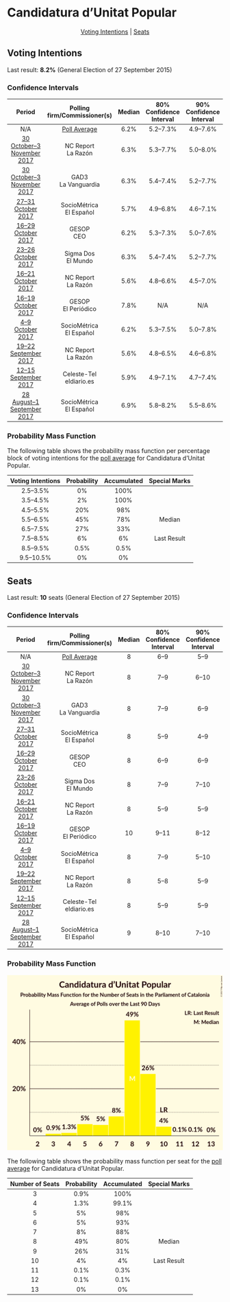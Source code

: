 # Candidatura d’Unitat Popular

<p align="center"><a href="#voting-intentions">Voting Intentions</a> | <a href="#seats">Seats</a></p>

## Voting Intentions

Last result: **8.2%** (General Election of 27 September 2015)

### Confidence Intervals

| Period     | Polling firm/Commissioner(s) | Median | 80% Confidence Interval | 90% Confidence Interval | 95% Confidence Interval | 99% Confidence Interval |
|:----------:|:----------------:|:-----------:|:-----------------------:|:-----------------------:|:-----------------------:|:-----------------------:|
| N/A | [Poll Average](average.html) | 6.2% | 5.2–7.3% | 4.9–7.6% | 4.7–7.9% | 4.2–8.6% |
| [30 October–3 November 2017](2017-11-03-NCReport.html) | NC Report <br> La Razón | 6.3% | 5.3–7.7% | 5.0–8.0% | 4.8–8.4% | 4.3–9.1% |
| [30 October–3 November 2017](2017-11-03-GAD3.html) | GAD3 <br> La Vanguardia | 6.3% | 5.4–7.4% | 5.2–7.7% | 5.0–8.0% | 4.6–8.6% |
| [27–31 October 2017](2017-10-31-SocioMétrica.html) | SocioMétrica <br> El Español | 5.7% | 4.9–6.8% | 4.6–7.1% | 4.4–7.3% | 4.1–7.9% |
| [16–29 October 2017](2017-10-29-GESOP.html) | GESOP <br> CEO | 6.2% | 5.3–7.3% | 5.0–7.6% | 4.8–7.8% | 4.5–8.4% |
| [23–26 October 2017](2017-10-26-SigmaDos.html) | Sigma Dos <br> El Mundo | 6.3% | 5.4–7.4% | 5.2–7.7% | 5.0–8.0% | 4.6–8.6% |
| [16–21 October 2017](2017-10-21-NCReport.html) | NC Report <br> La Razón | 5.6% | 4.8–6.6% | 4.5–7.0% | 4.3–7.2% | 4.0–7.7% |
| [16–19 October 2017](2017-10-19-GESOP.html) | GESOP <br> El Periódico | 7.8% | N/A | N/A | N/A | N/A |
| [4–9 October 2017](2017-10-09-SocioMétrica.html) | SocioMétrica <br> El Español | 6.2% | 5.3–7.5% | 5.0–7.8% | 4.8–8.2% | 4.3–8.8% |
| [19–22 September 2017](2017-09-22-NCReport.html) | NC Report <br> La Razón | 5.6% | 4.8–6.5% | 4.6–6.8% | 4.4–7.0% | 4.1–7.5% |
| [12–15 September 2017](2017-09-15-Celeste-Tel.html) | Celeste-Tel <br> eldiario.es | 5.9% | 4.9–7.1% | 4.7–7.4% | 4.5–7.7% | 4.0–8.4% |
| [28 August–1 September 2017](2017-09-01-SocioMétrica.html) | SocioMétrica <br> El Español | 6.9% | 5.8–8.2% | 5.5–8.6% | 5.2–9.0% | 4.7–9.7% |

### Probability Mass Function

The following table shows the probability mass function per percentage block of voting intentions for the [poll average](average.html) for Candidatura d’Unitat Popular.

| Voting Intentions | Probability | Accumulated | Special Marks |
|:-----------------:|:-----------:|:-----------:|:-------------:|
| 2.5–3.5% | 0% | 100% |  |
| 3.5–4.5% | 2% | 100% |  |
| 4.5–5.5% | 20% | 98% |  |
| 5.5–6.5% | 45% | 78% | Median |
| 6.5–7.5% | 27% | 33% |  |
| 7.5–8.5% | 6% | 6% | Last Result |
| 8.5–9.5% | 0.5% | 0.5% |  |
| 9.5–10.5% | 0% | 0% |  |


## Seats

Last result: **10** seats (General Election of 27 September 2015)

### Confidence Intervals

| Period     | Polling firm/Commissioner(s) | Median | 80% Confidence Interval | 90% Confidence Interval | 95% Confidence Interval | 99% Confidence Interval |
|:----------:|:----------------:|:------:|:-----------------------:|:-----------------------:|:-----------------------:|:-----------------------:|
| N/A | [Poll Average](average.html) | 8 | 6–9 | 5–9 | 5–10 | 3–10 |
| [30 October–3 November 2017](2017-11-03-NCReport.html) | NC Report <br> La Razón | 8 | 7–9 | 6–10 | 5–10 | 3–12 |
| [30 October–3 November 2017](2017-11-03-GAD3.html) | GAD3 <br> La Vanguardia | 8 | 7–9 | 6–9 | 5–10 | 4–10 |
| [27–31 October 2017](2017-10-31-SocioMétrica.html) | SocioMétrica <br> El Español | 8 | 5–9 | 4–9 | 4–9 | 3–10 |
| [16–29 October 2017](2017-10-29-GESOP.html) | GESOP <br> CEO | 8 | 6–9 | 6–9 | 5–10 | 4–10 |
| [23–26 October 2017](2017-10-26-SigmaDos.html) | Sigma Dos <br> El Mundo | 8 | 7–9 | 7–10 | 5–10 | 5–10 |
| [16–21 October 2017](2017-10-21-NCReport.html) | NC Report <br> La Razón | 8 | 5–9 | 5–9 | 4–9 | 3–10 |
| [16–19 October 2017](2017-10-19-GESOP.html) | GESOP <br> El Periódico | 10 | 9–11 | 8–12 | 8–13 | 8–15 |
| [4–9 October 2017](2017-10-09-SocioMétrica.html) | SocioMétrica <br> El Español | 8 | 7–9 | 5–10 | 5–10 | 4–11 |
| [19–22 September 2017](2017-09-22-NCReport.html) | NC Report <br> La Razón | 8 | 5–8 | 5–9 | 4–9 | 3–9 |
| [12–15 September 2017](2017-09-15-Celeste-Tel.html) | Celeste-Tel <br> eldiario.es | 8 | 5–9 | 5–9 | 4–9 | 3–10 |
| [28 August–1 September 2017](2017-09-01-SocioMétrica.html) | SocioMétrica <br> El Español | 9 | 8–10 | 7–10 | 6–11 | 5–12 |

### Probability Mass Function

![Graph with seats probability mass function not yet produced](average-seats-pmf-candidaturadunitatpopular.png "Seats Probability Mass Function")

The following table shows the probability mass function per seat for the [poll average](average.html) for Candidatura d’Unitat Popular.

| Number of Seats | Probability | Accumulated | Special Marks |
|:---------------:|:-----------:|:-----------:|:-------------:|
| 3 | 0.9% | 100% |  |
| 4 | 1.3% | 99.1% |  |
| 5 | 5% | 98% |  |
| 6 | 5% | 93% |  |
| 7 | 8% | 88% |  |
| 8 | 49% | 80% | Median |
| 9 | 26% | 31% |  |
| 10 | 4% | 4% | Last Result |
| 11 | 0.1% | 0.3% |  |
| 12 | 0.1% | 0.1% |  |
| 13 | 0% | 0% |  |


